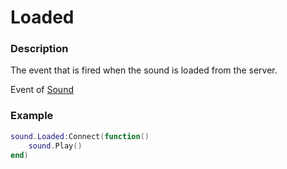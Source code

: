 # Loaded

### Description

The event that is fired when the sound is loaded from the server.

Event of [Sound](/classes/Sound/)

### Example

```lua
sound.Loaded:Connect(function()
    sound.Play()
end)
```

